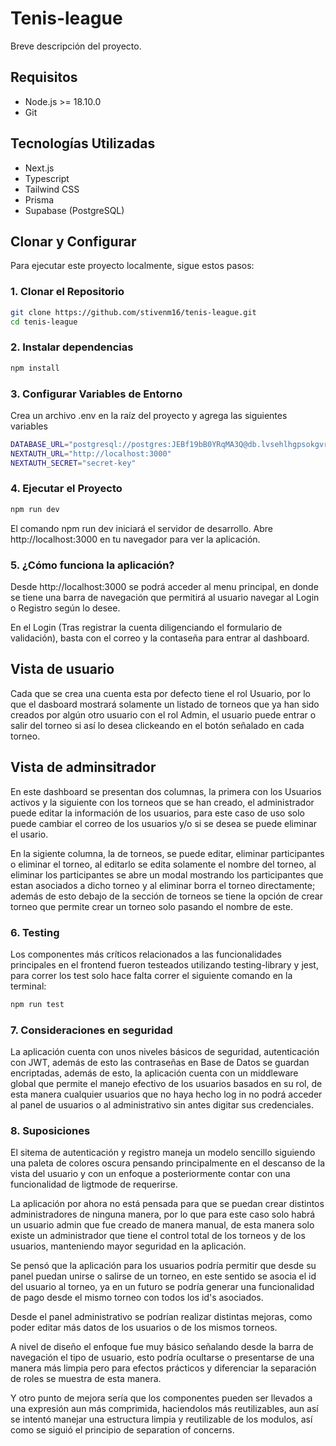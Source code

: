 # Tenis-league

Breve descripción del proyecto.

## Requisitos

- Node.js >= 18.10.0
- Git

## Tecnologías Utilizadas

- Next.js
- Typescript
- Tailwind CSS
- Prisma
- Supabase (PostgreSQL)

## Clonar y Configurar

Para ejecutar este proyecto localmente, sigue estos pasos:

### 1. Clonar el Repositorio

```bash
git clone https://github.com/stivenm16/tenis-league.git
cd tenis-league
```

### 2. Instalar dependencias

```bash
npm install
```

### 3. Configurar Variables de Entorno

Crea un archivo .env en la raíz del proyecto y agrega las siguientes variables

```bash
DATABASE_URL="postgresql://postgres:JEBf19bB0YRqMA3Q@db.lvsehlhgpsokgvrynnef.supabase.co:5432/postgres"
NEXTAUTH_URL="http://localhost:3000"
NEXTAUTH_SECRET="secret-key"
```

### 4. Ejecutar el Proyecto

```bash
npm run dev
```

El comando npm run dev iniciará el servidor de desarrollo. Abre http://localhost:3000 en tu navegador para ver la aplicación.

### 5. ¿Cómo funciona la aplicación?

Desde http://localhost:3000 se podrá acceder al menu principal, en donde se tiene una barra de navegación que permitirá al usuario navegar al Login o Registro según lo desee.

En el Login (Tras registrar la cuenta diligenciando el formulario de validación), basta con el correo y la contaseña para entrar al dashboard.

## Vista de usuario

Cada que se crea una cuenta esta por defecto tiene el rol Usuario, por lo que el dasboard mostrará solamente un listado de torneos que ya han sido creados por algún otro usuario con el rol Admin, el usuario puede entrar o salir del torneo si así lo desea clickeando en el botón señalado en cada torneo.

## Vista de adminsitrador

En este dashboard se presentan dos columnas, la primera con los Usuarios activos y la siguiente con los torneos que se han creado, el administrador puede editar la información de los usuarios, para este caso de uso solo puede cambiar el correo de los usuarios y/o si se desea se puede eliminar el usario.

En la sigiente columna, la de torneos, se puede editar, eliminar participantes o eliminar el torneo, al editarlo se edita solamente el nombre del torneo, al eliminar los participantes se abre un modal mostrando los participantes que estan asociados a dicho torneo y al eliminar borra el torneo directamente; además de esto debajo de la sección de torneos se tiene la opción de crear torneo que permite crear un torneo solo pasando el nombre de este.

### 6. Testing

Los componentes más críticos relacionados a las funcionalidades principales en el frontend fueron testeados utilizando testing-library y jest, para correr los test solo hace falta correr el siguiente comando en la terminal:

```bash
npm run test
```

### 7. Consideraciones en seguridad

La aplicación cuenta con unos niveles básicos de seguridad, autenticación con JWT, además de esto las contraseñas en Base de Datos se guardan encriptadas, además de esto, la aplicación cuenta con un middleware global que permite el manejo efectivo de los usuarios basados en su rol, de esta manera cualquier usuarios que no haya hecho log in no podrá acceder al panel de usuarios o al administrativo sin antes digitar sus credenciales.

### 8. Suposiciones

El sitema de autenticación y registro maneja un modelo sencillo siguiendo una paleta de colores oscura pensando principalmente en el descanso de la vista del usuario y con un enfoque a posteriormente contar con una funcionalidad de ligtmode de requerirse.

La aplicación por ahora no está pensada para que se puedan crear distintos administradores de ninguna manera, por lo que para este caso solo habrá un usuario admin que fue creado de manera manual, de esta manera solo existe un administrador que tiene el control total de los torneos y de los usuarios, manteniendo mayor seguridad en la aplicación.

Se pensó que la aplicación para los usuarios podría permitir que desde su panel puedan unirse o salirse de un torneo, en este sentido se asocia el id del usuario al torneo, ya en un futuro se podría generar una funcionalidad de pago desde el mismo torneo con todos los id's asociados.

Desde el panel administrativo se podrían realizar distintas mejoras, como poder editar más datos de los usuarios o de los mismos torneos.

A nivel de diseño el enfoque fue muy básico señalando desde la barra de navegación el tipo de usuario, esto podría ocultarse o presentarse de una manera más limpia pero para efectos prácticos y diferenciar la separación de roles se muestra de esta manera.

Y otro punto de mejora sería que los componentes pueden ser llevados a una expresión aun más comprimida, haciendolos más reutilizables, aun así se intentó manejar una estructura limpia y reutilizable de los modulos, así como se siguió el principio de separation of concerns.
